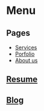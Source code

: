 # Menu

## Pages

- [Services](#)
- [Porfolio](#)
- [About us](#)

## [Resume](https://rxresu.me/devinchristianson/base)

## [Blog](/blog)
